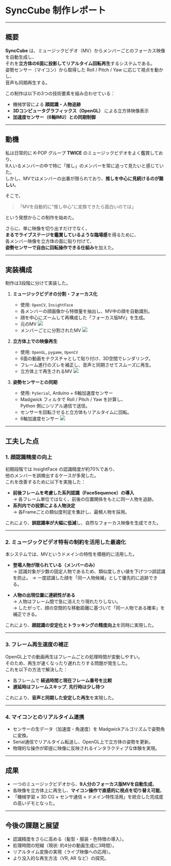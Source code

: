 # SyncCube 制作レポート

---

## 概要

**SyncCube** は、ミュージックビデオ（MV）からメンバーごとのフォーカス映像を自動生成し、  
それを**立方体の6面に投影してリアルタイム回転再生**するシステムである。  
姿勢センサー（マイコン）から取得した Roll / Pitch / Yaw に応じて視点を動かし、  
音声も同期再生する。

この制作は以下の3つの技術要素を組み合わせている：

- 機械学習による **顔認識・人物追跡**
- **3Dコンピュータグラフィックス（OpenGL）** による立方体映像表示
- **加速度センサー（6軸IMU）との同期制御**

---

## 動機

私は日常的に K-POP グループ **TWICE** のミュージックビデオをよく鑑賞しており、  
9人いるメンバーの中で特に「推し」のメンバーを常に追って見たいと感じていた。  
しかし、MVではメンバーの出番が限られており、**推しを中心に見続けるのが難しい**。

そこで、  
> 「MVを自動的に“推し中心”に変換できたら面白いのでは」

という発想からこの制作を始めた。

さらに、単に映像を切り出すだけでなく、  
**まるでライブステージを鑑賞しているような臨場感**を得るために、  
各メンバー映像を立方体の面に貼り付けて、  
**姿勢センサーで自由に回転操作できる仕組み**を加えた。

---

## 実装構成

制作は3段階に分けて実装した。

1. **ミュージックビデオの分割・フォーカス化**  
   - 使用: `OpenCV`, `InsightFace`  
   - 各メンバーの顔画像から特徴量を抽出し、MV中の顔を自動識別。  
   - 顔を中心にズームして再構成した「フォーカス版MV」を生成。
   - 元のMV
    ![](./image/figure01.png)
   - メンバーごとに分割されたMV
    ![](./image/figure02.png)

2. **立方体上での映像再生**  
   - 使用: `OpenGL`, `pygame`, `OpenCV`  
   - 6面の動画をテクスチャとして貼り付け、3D空間でレンダリング。  
   - フレーム進行のズレを補正し、音声と同期させてスムーズに再生。
   - 立方体上で再生されるMV
    ![](./image/figure03.png)

3. **姿勢センサーとの同期**  
   - 使用: `PySerial`, Arduino + 6軸加速度センサー  
   - Madgwick フィルタで Roll / Pitch / Yaw を計算し、  
     Python 側にシリアル通信で送信。  
   - センサーを回転させると立方体もリアルタイムに回転。
   - 6軸加速度センサー
    ![](./image/figure04.jpg)

---

## 工夫した点

### 1. 顔認識精度の向上

初期段階では InsightFace の認識精度が約70%であり、  
他のメンバーを誤検出するケースが多発した。  
これを改善するために以下を実施した：

- **前後フレームを考慮した系列認識（FaceSequence）の導入**  
  → 各フレーム単位ではなく、前後の位置関係をもとに同一人物を追跡。  
- **系列内での投票による人物決定**  
  → 各Frameごとの類似度判定を集計し、最頻人物を採用。

これにより、**誤認識率が大幅に低減**し、自然なフォーカス映像を生成できた。

---

### 2. ミュージックビデオ特有の制約を活用した最適化

本システムでは、MVというドメインの特性を積極的に活用した。

- **登場人物が限られている（メンバーのみ）**  
  → 認識対象が少数の固定人物であるため、類似度しきい値を下げつつ誤認識を防止。
  → 一度認識した顔を「同一人物候補」として優先的に追跡できる。

- **人物の出現位置に連続性がある**  
  → 人物はフレーム間で急に消えたり現れたりしない。  
  → したがって、顔の空間的な移動距離に基づいて「同一人物である確率」を補正できる。

これにより、**顔認識の安定化とトラッキングの精度向上**を同時に実現した。  

---

### 3. フレーム再生速度の補正

OpenGL上での動画再生はフレームごとの処理時間が変動しやすい。  
そのため、再生が速くなったり遅れたりする問題が発生した。  
これを以下の方法で解決した：

- 各フレームで **経過時間と現在フレーム番号を比較**  
- **遅延時はフレームスキップ**, **先行時は少し待つ**

これにより、**音声と同期した安定した再生**を実現した。

---

### 4. マイコンとのリアルタイム連携

- センサーの生データ（加速度・角速度）を Madgwickアルゴリズムで姿勢角に変換。  
- Serial通信でリアルタイム転送し、OpenGL上で立方体の姿勢を更新。  
- 物理的な操作が即座に映像に反映されるインタラクティブな体験を実現。

---

## 成果

- 一つのミュージックビデオから、**9人分のフォーカス版MVを自動生成**。  
- 各映像を立方体上に再生し、**マイコン操作で直感的に視点を切り替え可能**。  
- 「機械学習 × 3D CG × センサ通信 × ドメイン特性活用」を統合した完成度の高いデモとなった。

---

## 今後の課題と展望

- 認識精度をさらに高める（髪型・服装・色特徴の導入）。  
- 処理時間の短縮（現状: 約4分の動画生成に3時間）。  
- リアルタイム変換の実現（ライブ映像への応用）。  
- より没入的な再生方法（VR, AR など）の探究。
